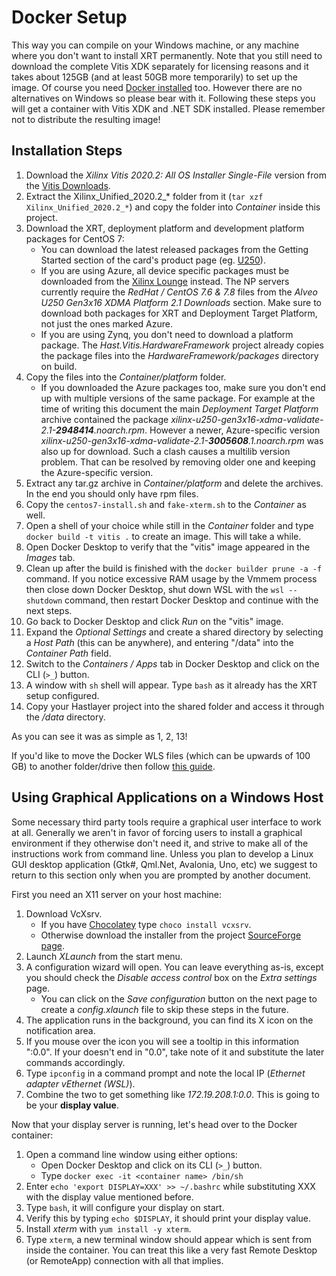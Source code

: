 # Docker Setup

This way you can compile on your Windows machine, or any machine where you don't want to install XRT permanently. Note that you still need to download the complete Vitis XDK separately for licensing reasons and it takes about 125GB (and at least 50GB more temporarily) to set up the image. Of course you need [Docker installed](https://docs.docker.com/get-docker/) too. However there are no alternatives on Windows so please bear with it. Following these steps you will get a container with Vitis XDK and .NET SDK installed. Please remember not to distribute the resulting image!


## Installation Steps

1. Download the _Xilinx Vitis 2020.2: All OS Installer Single-File_ version from the [Vitis Downloads](https://www.xilinx.com/support/download/index.html/content/xilinx/en/downloadNav/vitis/2020-2.html).
2. Extract the Xilinx_Unified_2020.2_* folder from it (`tar xzf Xilinx_Unified_2020.2_*`) and copy the folder into _Container_ inside this project.
3. Download the XRT, deployment platform and development platform packages for CentOS 7:
    * You can download the latest released packages from the Getting Started section of the card's product page (eg. [U250](https://www.xilinx.com/products/boards-and-kits/alveo/u250.html#gettingStarted)).
    * If you are using Azure, all device specific packages must be downloaded from the [Xilinx Lounge](http://www.xilinx.com/member/alveo-platform.html) instead. The NP servers currently require the _RedHat / CentOS 7.6 & 7.8_ files from the _Alveo U250 Gen3x16 XDMA Platform 2.1 Downloads_ section. Make sure to download both packages for XRT and Deployment Target Platform, not just the ones marked Azure.
    * If you are using Zynq, you don't need to download a platform package. The _Hast.Vitis.HardwareFramework_ project already copies the package files into the _HardwareFramework/packages_ directory on build.
4. Copy the files into the _Container/platform_ folder.
    - If you downloaded the Azure packages too, make sure you don't end up with multiple versions of the same package. For example at the time of writing this document the main _Deployment Target Platform_ archive contained the package _xilinx-u250-gen3x16-xdma-validate-2.1-**2948414**.noarch.rpm_. However a newer, Azure-specific version _xilinx-u250-gen3x16-xdma-validate-2.1-**3005608**.1.noarch.rpm_ was also up for download. Such a clash causes a multilib version problem. That can be resolved by removing older one and keeping the Azure-specific version.
5. Extract any tar.gz archive in _Container/platform_ and delete the archives. In the end you should only have rpm files.
6. Copy the `centos7-install.sh` and `fake-xterm.sh` to the _Container_ as well.
7. Open a shell of your choice while still in the _Container_ folder and type `docker build -t vitis .` to create an image. This will take a while.
8. Open Docker Desktop to verify that the "vitis" image appeared in the *Images* tab.
9. Clean up after the build is finished with the `docker builder prune -a -f` command. If you notice excessive RAM usage by the Vmmem process then close down Docker Desktop, shut down WSL with the `wsl --shutdown` command, then restart Docker Desktop and continue with the next steps.
10. Go back to Docker Desktop and click *Run* on the "vitis" image.
11. Expand the *Optional Settings* and create a shared directory by selecting a *Host Path* (this can be anywhere), and entering "/data" into the *Container Path* field.
12. Switch to the *Containers / Apps* tab in Docker Desktop and click on the CLI (`>_`) button.
13. A window with `sh` shell will appear. Type `bash` as it already has the XRT setup configured.
14. Copy your Hastlayer project into the shared folder and access it through the _/data_ directory.

As you can see it was as simple as 1, 2, 13!

If you'd like to move the Docker WLS files (which can be upwards of 100 GB) to another folder/drive then follow [this guide](https://github.com/docker/for-win/issues/7348#issuecomment-647160351).


## Using Graphical Applications on a Windows Host

Some necessary third party tools require a graphical user interface to work at all. Generally we aren't in favor of forcing users to install a graphical environment if they otherwise don't need it, and strive to make all of the instructions work from command line. Unless you plan to develop a Linux GUI desktop application (Gtk#, Qml.Net, Avalonia, Uno, etc) we suggest to return to this section only when you are prompted by another document.

First you need an X11 server on your host machine:
1. Download VcXsrv.
   * If you have [Chocolatey](https://chocolatey.org/) type `choco install vcxsrv`.
   * Otherwise download the installer from the project [SourceForge page](https://sourceforge.net/projects/vcxsrv/).
2. Launch _XLaunch_ from the start menu.
3. A configuration wizard will open. You can leave everything as-is, except you should check the _Disable access control_ box on the _Extra settings_ page. 
   * You can click on the _Save configuration_ button on the next page to create a _config.xlaunch_ file to skip these steps in the future.
4. The application runs in the background, you can find its X icon on the notification area.
5. If you mouse over the icon you will see a tooltip in this information "<HOST PC NAME>:0.0". If your doesn't end in "0.0", take note of it and substitute the later commands accordingly.
6. Type `ipconfig` in a command prompt and note the local IP (_Ethernet adapter vEthernet (WSL)_).
7. Combine the two to get something like _172.19.208.1:0.0_. This is going to be your **display value**.

Now that your display server is running, let's head over to the Docker container:
1. Open a command line window using either options:
   * Open Docker Desktop and click on its CLI (`>_`) button.
   * Type `docker exec -it <container name> /bin/sh`
2. Enter `echo 'export DISPLAY=XXX' >> ~/.bashrc` while substituting XXX with the display value mentioned before.
3. Type `bash`, it will configure your display on start.
4. Verify this by typing `echo $DISPLAY`, it should print your display value.
5. Install _xterm_ with `yum install -y xterm`.
6. Type `xterm`, a new terminal window should appear which is sent from inside the container. You can treat this like a very fast Remote Desktop (or RemoteApp) connection with all that implies.
